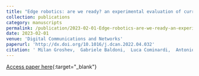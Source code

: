 ```yaml
---
title: "Edge robotics: are we ready? an experimental evaluation of current vision and future directions"
collection: publications
category: manuscripts
permalink: /publication/2023-02-01-Edge-robotics-are-we-ready-an-experimental-evaluation-of-current-vision-and-future-directions
date: 2023-02-01
venue: 'Digital Communications and Networks'
paperurl: 'http://dx.doi.org/10.1016/j.dcan.2022.04.032'
citation: ' Milan Groshev,  Gabriele Baldoni,  Luca Cominardi,  Antonio Oliva,  Robert Gazda, &quot;Edge robotics: are we ready? an experimental evaluation of current vision and future directions.&quot; Digital Communications and Networks, 2023.'
---
```

[Access paper here](http://dx.doi.org/10.1016/j.dcan.2022.04.032){:target="_blank"}

